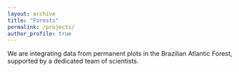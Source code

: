 ```yaml
---
layout: archive
title: "Forests"
permalink: /projects/
author_profile: true
---
```


We are integrating data from permanent plots in the Brazilian Atlantic Forest, supported by a dedicated team of scientists.
